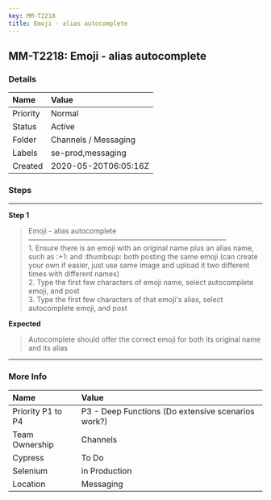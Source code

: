 ```yaml
---
key: MM-T2218
title: Emoji - alias autocomplete
---
```


## MM-T2218: Emoji - alias autocomplete

### Details

| Name     | Value                |
| :------- | :------------------- |
| Priority | Normal               |
| Status   | Active               |
| Folder   | Channels / Messaging |
| Labels   | se-prod,messaging    |
| Created  | 2020-05-20T06:05:16Z |

### Steps

<hr/>

**Step 1**

> <article>Emoji - alias autocomplete<br />&mdash;&mdash;&mdash;&mdash;&mdash;&mdash;&mdash;&mdash;&mdash;&mdash;&mdash;&mdash;&mdash;&mdash;&mdash;&mdash;&mdash;&mdash;&mdash;&mdash;&mdash;&mdash;&mdash;&mdash;&mdash;&mdash;&mdash;&mdash;<br />1. Ensure there is an emoji with an original name plus an alias name, such as :+1: and :thumbsup: both posting the same emoji (can create your own if easier, just use same image and upload it two different times with different names)<br />2. Type the first few characters of emoji name, select autocomplete emoji, and post<br />3. Type the first few characters of that emoji's alias, select autocomplete emoji, and post</article>

**Expected**

> <article>Autocomplete should offer the correct emoji for both its original name and its alias</article>

<hr/>

### More Info

| Name              | Value                                              |
| :---------------- | :------------------------------------------------- |
| Priority P1 to P4 | P3 - Deep Functions (Do extensive scenarios work?) |
| Team Ownership    | Channels                                           |
| Cypress           | To Do                                              |
| Selenium          | in Production                                      |
| Location          | Messaging                                          |
